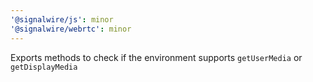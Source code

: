 ```yaml
---
'@signalwire/js': minor
'@signalwire/webrtc': minor
---
```


Exports methods to check if the environment supports `getUserMedia` or `getDisplayMedia`
